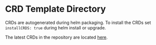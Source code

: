 # CRD Template Directory

CRDs are autogenerated during helm packaging. To install the CRDs set `installCRDS: true` during helm install or upgrade.

The latest CRDs in the repository are located [here](https://github.com/konnektr-io/db-query-operator/tree/main/config/crd/bases).
